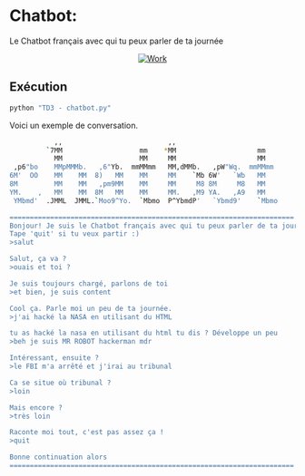 # Chatbot:
Le Chatbot français avec qui tu peux parler de ta journée

<div align="center">

[![Work](https://img.shields.io/badge/python-nltk-f9ca24?style=for-the-badge&logo=Python&logoColor=f9ca24&labelColor=1B1464)](https://github.com/Lrakotoson/M_Python/tree/master/S3/Text%20Mining/TD3%20-%20Chatbot)

</div>

## Exécution
```sh
python "TD3 - chatbot.py"
```

Voici un exemple de conversation.

```sh
           ,,                          ,,                          
         `7MM                   mm    *MM                    mm    
           MM                   MM     MM                    MM    
 ,p6"bo    MMpMMMb.   ,6"Yb.  mmMMmm   MM,dMMb.   ,pW"Wq.  mmMMmm  
6M'  OO    MM    MM  8)   MM    MM     MM    `Mb 6W'   `Wb   MM    
8M         MM    MM   ,pm9MM    MM     MM     M8 8M     M8   MM    
YM.    ,   MM    MM  8M   MM    MM     MM.   ,M9 YA.   ,A9   MM    
 YMbmd'  .JMML  JMML.`Moo9^Yo.  `Mbmo  P^YbmdP'   `Ybmd9'    `Mbmo 

======================================================================
Bonjour! Je suis le Chatbot français avec qui tu peux parler de ta journée
Tape 'quit' si tu veux partir :)
>salut

Salut, ça va ?
>ouais et toi ?

Je suis toujours chargé, parlons de toi
>et bien, je suis content

Cool ça. Parle moi un peu de ta journée.
>j'ai hacké la NASA en utilisant du HTML

tu as hacké la nasa en utilisant du html tu dis ? Développe un peu
>beh je suis MR ROBOT hackerman mdr

Intéressant, ensuite ?
>le FBI m'a arrêté et j'irai au tribunal

Ca se situe où tribunal ?
>loin

Mais encore ?
>très loin

Raconte moi tout, c'est pas assez ça !
>quit

Bonne continuation alors
======================================================================
```